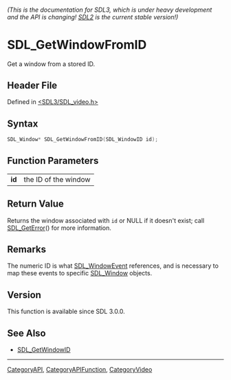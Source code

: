 ###### (This is the documentation for SDL3, which is under heavy development and the API is changing! [SDL2](https://wiki.libsdl.org/SDL2/) is the current stable version!)
# SDL_GetWindowFromID

Get a window from a stored ID.

## Header File

Defined in [<SDL3/SDL_video.h>](https://github.com/libsdl-org/SDL/blob/main/include/SDL3/SDL_video.h)

## Syntax

```c
SDL_Window* SDL_GetWindowFromID(SDL_WindowID id);
```

## Function Parameters

|            |                      |
| ---------- | -------------------- |
| **id**     | the ID of the window |

## Return Value

Returns the window associated with `id` or NULL if it doesn't exist; call
[SDL_GetError](SDL_GetError)() for more information.

## Remarks

The numeric ID is what [SDL_WindowEvent](SDL_WindowEvent) references, and
is necessary to map these events to specific [SDL_Window](SDL_Window)
objects.

## Version

This function is available since SDL 3.0.0.

## See Also

- [SDL_GetWindowID](SDL_GetWindowID)

----
[CategoryAPI](CategoryAPI), [CategoryAPIFunction](CategoryAPIFunction), [CategoryVideo](CategoryVideo)

